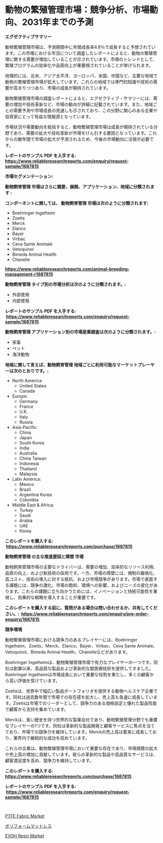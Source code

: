 <p><h1>動物の繁殖管理市場：競争分析、市場動向、2031年までの予測</h1></p><p><strong>エグゼクティブサマリー</strong></p>
<p><p>動物繁殖管理市場は、予測期間中に年間成長率4.8％で成長すると予想されています。この市場における市況について調査したレポートによると、動物の繁殖管理に関する需要が増加していることが示されています。市場のトレンドとして、繁殖プログラムの効率化や品質向上が重要視されていることが挙げられます。</p><p>地理的には、北米、アジア太平洋、ヨーロッパ、米国、中国など、主要な地域で動物の繁殖管理市場が拡大しています。これらの地域では専門的知識や技術の需要が高まりつつあり、市場の成長が期待されています。</p><p>動物繁殖管理市場の調査レポートによると、エグゼクティブ・サマリーには、需要の増加や技術革新など、市場の動向が詳細に記載されています。また、地域ごとの需要予測や市場成長の見通しも示されており、この分野に関心のある企業や投資家にとって有益な情報源となっています。</p><p>市場状況や需要動向を総括すると、動物繁殖管理市場は成長が期待されている分野であり、需要の拡大や技術革新が市場をけん引する要因となっています。これからの数年間で市場の拡大が予測されるため、今後の市場動向に注視が必要です。</p></p>
<p><strong>レポートのサンプル PDF を入手する: <a href="https://www.reliableresearchreports.com/enquiry/request-sample/1687815">https://www.reliableresearchreports.com/enquiry/request-sample/1687815</a></strong></p>
<p><strong>市場セグメンテーション:</strong></p>
<p><strong> 動物飼育管理 市場はさらに概要、展開、アプリケーション、地域に分類されます :</strong></p>
<p><strong>コンポーネントに関しては、 動物飼育管理 市場は次のように分類されます: &nbsp;</strong></p>
<p><ul><li>Boehringer Ingelheim</li><li>Zoetis</li><li>Merck</li><li>Elanco</li><li>Bayer</li><li>Virbac</li><li>Ceva Sante Animale</li><li>Vetoquinol</li><li>Bimeda Animal Health</li><li>Chanelle</li></ul></p>
<p><strong><a href="https://www.reliableresearchreports.com/animal-breeding-management-r1687815">https://www.reliableresearchreports.com/animal-breeding-management-r1687815</a></strong></p>
<p><strong> 動物飼育管理 タイプ別の市場分析は次のように分類されます。:</strong></p>
<p><ul><li>外部使用</li><li>内部使用</li></ul></p>
<p><strong>レポートのサンプル PDF を入手する: &nbsp;<a href="https://www.reliableresearchreports.com/enquiry/request-sample/1687815">https://www.reliableresearchreports.com/enquiry/request-sample/1687815</a></strong></p>
<p><strong> 動物飼育管理 アプリケーション別の市場産業調査は次のように分類されます。:</strong></p>
<p><ul><li>家畜</li><li>ペット</li><li>海洋動物</li></ul></p>
<p><strong>地域に関して言えば、動物飼育管理 地域ごとに利用可能なマーケットプレーヤーは次のとおりです。:</strong></p>
<p><ul>
    <li>
        North America:
        <ul>
            <li>United States</li>
            <li>Canada</li>
        </ul>
    </li>
    <li>
        Europe:
        <ul>
            <li>Germany</li>
            <li>France</li>
            <li>U.K.</li>
            <li>Italy</li>
            <li>Russia</li>
        </ul>
    </li>
    <li>
        Asia-Pacific:
        <ul>
            <li>China</li>
            <li>Japan</li>
            <li>South Korea</li>
            <li>India</li>
            <li>Australia</li>
            <li>China Taiwan</li>
            <li>Indonesia</li>
            <li>Thailand</li>
            <li>Malaysia</li>
        </ul>
    </li>
    <li>
        Latin America:
        <ul>
            <li>Mexico</li>
            <li>Brazil</li>
            <li>Argentina Korea</li>
            <li>Colombia</li>
        </ul>
    </li>
    <li>
        Middle East & Africa:
        <ul>
            <li>Turkey</li>
            <li>Saudi</li>
            <li>Arabia</li>
            <li>UAE</li>
            <li>Korea</li>
        </ul>
    </li>
    </ul></p>
<p><strong>このレポートを購入する: &nbsp;<a href="https://www.reliableresearchreports.com/purchase/1687815">https://www.reliableresearchreports.com/purchase/1687815</a></strong></p>
<p><strong>動物飼育管理 の主な推進要因と障壁 市場</strong></p>
<p><p>動物飼育管理市場の主要なドライバーは、需要の増加、効率的なリソース利用、品質の向上、および新技術の採用です。一方、市場の障壁には、規制の厳格化、高コスト、技術の導入に対する抵抗、および市場競争があります。市場で直面する課題には、競争の激化、市場の飽和、環境への影響、およびニーズの変化があります。これらの課題に立ち向かうためには、イノベーションと持続可能性を重視し、効果的な戦略を導入することが重要です。</p></p>
<p><strong>このレポートを購入する前に、質問がある場合は問い合わせるか、共有してください。:&nbsp; <a href="https://www.reliableresearchreports.com/enquiry/pre-order-enquiry/1687815">https://www.reliableresearchreports.com/enquiry/pre-order-enquiry/1687815</a></strong></p>
<p><strong>競争環境</strong></p>
<p><p>動物繁殖管理市場における競争力のあるプレイヤーには、Boehringer Ingelheim、Zoetis、Merck、Elanco、Bayer、Virbac、Ceva Sante Animale、Vetoquinol、Bimeda Animal Health、Chanelleなどがあります。</p><p>Boehringer Ingelheimは、動物繁殖管理市場で有力なプレイヤーの一つです。同社は創業以来、高品質な製品および革新的な獣医療技術を提供してきました。Boehringer Ingelheimは市場成長において重要な役割を果たし、多くの顧客から高い評価を受けています。</p><p>Zoetisは、世界中で幅広い製品ポートフォリオを提供する動物ヘルスケア企業です。同社は過去数年間で市場での存在感を拡大し、売上高も急速に成長しています。Zoetisは市場でのリーダーとして、競争力のある価格設定と優れた製品性能で顧客から支持を集めています。</p><p>Merckは、長い歴史を持つ世界的な製薬会社であり、動物繁殖管理分野でも重要なプレイヤーの1つです。同社は革新的な製品開発と顧客サービスに焦点を当てており、市場での競争力を維持しています。Merckの売上高は着実に成長しており、業界内で継続的な成功を収めています。</p><p>これらの企業は、動物繁殖管理市場において重要な存在であり、市場規模の拡大や売上高の増加に貢献しています。彼らの革新的な製品や高品質なサービスは、顧客満足度を高め、競争力を維持しています。</p></p>
<p><strong>このレポートを購入する: &nbsp; <a href="https://www.reliableresearchreports.com/purchase/1687815">https://www.reliableresearchreports.com/purchase/1687815</a></strong></p>
<p><strong>レポートのサンプル PDF を入手する: &nbsp;<a href="https://www.reliableresearchreports.com/enquiry/request-sample/1687815">https://www.reliableresearchreports.com/enquiry/request-sample/1687815</a></strong><strong></strong></p>
<p>&nbsp;</p>
<p><p><a href="https://www.linkedin.com/pulse/ptfe-fabric-market-size-2024-2031-global-industrial-analysis-ao4pe?trackingId=P80yO1HBN9zvu1vCRBUeQQ%3D%3D">PTFE Fabric Market</a></p><p><a href="https://github.com/zoetazuur/Market-Research-Report-List-1/blob/main/729879521916.md">ポリフォームマットレス</a></p><p><a href="https://www.linkedin.com/pulse/evoh-resin-market-research-report-key-successful-business-rm7de?trackingId=RX68fEuv9hFcaHTO5i6iSw%3D%3D">EVOH Resin Market</a></p></p>
